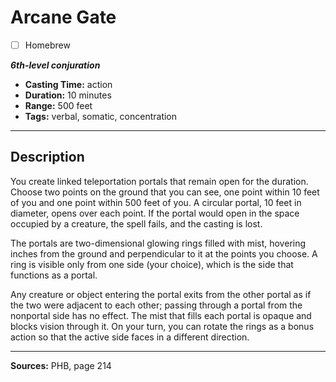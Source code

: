 # Arcane Gate
- [ ] Homebrew

***6th-level conjuration***
- **Casting Time:** action
- **Duration:** 10 minutes
- **Range:** 500 feet
- **Tags:** verbal, somatic, concentration

---

## Description
You create linked teleportation portals that remain open for the duration.
Choose two points on the ground that you can see, one point within 10 feet of you and one point within 500 feet of you.
A circular portal, 10 feet in diameter, opens over each point.
If the portal would open in the space occupied by a creature, the spell fails, and the casting is lost.

The portals are two-dimensional glowing rings filled with mist, hovering inches from the ground and perpendicular to it at the points you choose.
A ring is visible only from one side (your choice), which is the side that functions as a portal.

Any creature or object entering the portal exits from the other portal as if the two were adjacent to each other; passing through a portal from the nonportal side has no effect.
The mist that fills each portal is opaque and blocks vision through it.
On your turn, you can rotate the rings as a bonus action so that the active side faces in a different direction.

---

**Sources:** PHB, page 214
